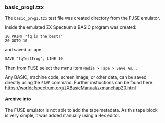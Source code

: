 ### basic_prog1.tzx

The `basic_prog1.tzx` test file was created directory from the FUSE emulator.

Inside the emulated ZX Spectrum a BASIC program was created:

```
10 PRINT "fq is the best!"
20 GOTO 10
```

and saved to tape:

```
SAVE "fqTestProg", LINE 10
```

Then from FUSE select the menu item `Media > Tape > Save As..`.

Any BASIC, machine code, screen image, or other data, can be saved directly
using the `SAVE` command. Further instructions can be found here:
https://worldofspectrum.org/ZXBasicManual/zxmanchap20.html


#### Archive Info

The FUSE emulator is not able to add the tape metadata. As this tape block is
very simple, it was added manually using a Hex editor.
